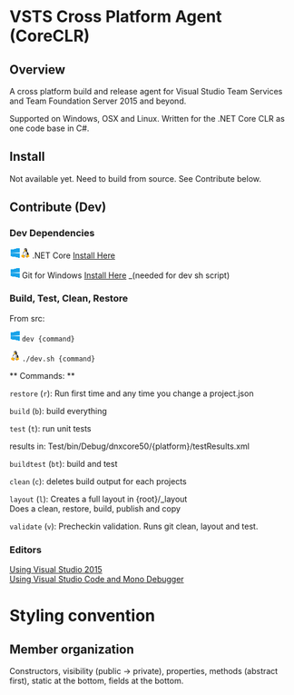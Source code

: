 # VSTS Cross Platform Agent (CoreCLR)

## Overview

A cross platform build and release agent for Visual Studio Team Services and Team Foundation Server 2015 and beyond.

Supported on Windows, OSX and Linux.  Written for the .NET Core CLR as one code base in C#.

## Install

Not available yet.  Need to build from source.  See Contribute below.

## Contribute (Dev)

### Dev Dependencies

![Win](docs/win_sm.png)![*nix](docs/linux_sm.png) .NET Core [Install Here](https://dotnet.github.io/getting-started/)  

![Win](docs/win_sm.png) Git for Windows [Install Here](https://git-scm.com/downloads) _(needed for dev sh script)

### Build, Test, Clean, Restore 

From src:

![Win](docs/win_sm.png) `dev {command}`  

![*nix](docs/linux_sm.png) `./dev.sh {command}`
  
** Commands: **

`restore` (`r`): Run first time and any time you change a project.json  

`build` (`b`):   build everything  

`test` (`t`):    run unit tests
        
  results in: 
  Test/bin/Debug/dnxcore50/{platform}/testResults.xml

`buildtest` (`bt`): build and test

`clean` (`c`):   deletes build output for each projects
 
`layout` (`l`): Creates a full layout in {root}/_layout  
   Does a clean, restore, build, publish and copy

`validate` (`v`): Precheckin validation.  Runs git clean, layout and test.

### Editors

[Using Visual Studio 2015](docs/dev/vs.md)  
[Using Visual Studio Code and Mono Debugger](docs/dev/code.md)  

# Styling convention
## Member organization
Constructors, visibility (public -> private), properties, methods (abstract first), static at the bottom, fields at the bottom.
